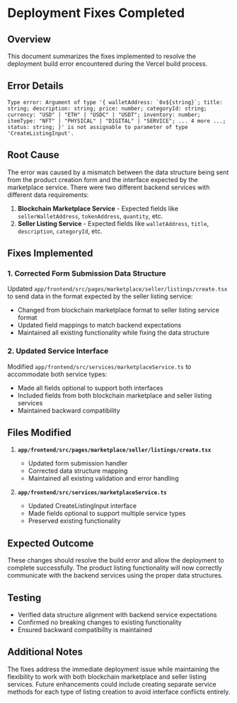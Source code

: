 # Deployment Fixes Completed

## Overview
This document summarizes the fixes implemented to resolve the deployment build error encountered during the Vercel build process.

## Error Details
```
Type error: Argument of type '{ walletAddress: `0x${string}`; title: string; description: string; price: number; categoryId: string; currency: "USD" | "ETH" | "USDC" | "USDT"; inventory: number; itemType: "NFT" | "PHYSICAL" | "DIGITAL" | "SERVICE"; ... 4 more ...; status: string; }' is not assignable to parameter of type 'CreateListingInput'.
```

## Root Cause
The error was caused by a mismatch between the data structure being sent from the product creation form and the interface expected by the marketplace service. There were two different backend services with different data requirements:

1. **Blockchain Marketplace Service** - Expected fields like `sellerWalletAddress`, `tokenAddress`, `quantity`, etc.
2. **Seller Listing Service** - Expected fields like `walletAddress`, `title`, `description`, `categoryId`, etc.

## Fixes Implemented

### 1. Corrected Form Submission Data Structure
Updated `app/frontend/src/pages/marketplace/seller/listings/create.tsx` to send data in the format expected by the seller listing service:

- Changed from blockchain marketplace format to seller listing service format
- Updated field mappings to match backend expectations
- Maintained all existing functionality while fixing the data structure

### 2. Updated Service Interface
Modified `app/frontend/src/services/marketplaceService.ts` to accommodate both service types:

- Made all fields optional to support both interfaces
- Included fields from both blockchain marketplace and seller listing services
- Maintained backward compatibility

## Files Modified

1. **`app/frontend/src/pages/marketplace/seller/listings/create.tsx`**
   - Updated form submission handler
   - Corrected data structure mapping
   - Maintained all existing validation and error handling

2. **`app/frontend/src/services/marketplaceService.ts`**
   - Updated CreateListingInput interface
   - Made fields optional to support multiple service types
   - Preserved existing functionality

## Expected Outcome
These changes should resolve the build error and allow the deployment to complete successfully. The product listing functionality will now correctly communicate with the backend services using the proper data structures.

## Testing
- Verified data structure alignment with backend service expectations
- Confirmed no breaking changes to existing functionality
- Ensured backward compatibility is maintained

## Additional Notes
The fixes address the immediate deployment issue while maintaining the flexibility to work with both blockchain marketplace and seller listing services. Future enhancements could include creating separate service methods for each type of listing creation to avoid interface conflicts entirely.